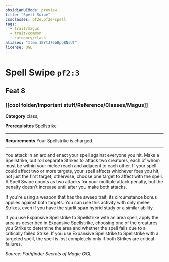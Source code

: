 ```yaml
---
obsidianUIMode: preview
title: "Spell Swipe"
cssclasses: pf2e,pf2e-spell
tags:
  - trait/magus
  - trait/common
  - category/class
aliases: "Item.1EYtJ76bBpoBNsUf"
license: OGL
---
```

# Spell Swipe `pf2:3`
## Feat 8
### [[cool folder/Important stuff/Reference/Classes/Magus]]

**Category** class; 



**Prerequisites** Spellstrike
* * *
**Requirements** Your Spellstrike is charged.

* * *

You attack in an arc and enact your spell against everyone you hit. Make a Spellstrike, but roll separate Strikes to attack two creatures, each of whom must be within your melee reach and adjacent to each other. If your spell could affect two or more targets, your spell affects whichever foes you hit, not just the first target; otherwise, choose one target to affect with the spell. A Spell Swipe counts as two attacks for your multiple attack penalty, but the penalty doesn't increase until after you make both attacks.

If you're using a weapon that has the sweep trait, its circumstance bonus applies against both targets. You can use this activity with only melee Strikes, even if you have the starlit span hybrid study or a similar ability.

If you use Expansive Spellstrike to Spellstrike with an area spell, apply the area as described in Expansive Spellstrike, choosing one of the creatures you Strike to determine the area and whether the spell fails due to a critically failed Strike. If you use Expansive Spellstrike to Spellstrike with a targeted spell, the spell is lost completely only if both Strikes are critical failures.

*Source: Pathfinder Secrets of Magic*
*OGL*